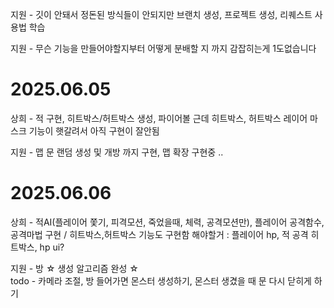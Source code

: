 지원 - 깃이 안돼서 정돈된 방식들이 안되지만 브랜치 생성, 프로젝트 생성, 리퀘스트 사용법 학습

지원 - 무슨 기능을 만들어야할지부터 어떻게 분배할 지 까지 감잡히는게 1도없습니다

# 2025.06.05
상희 - 적 구현, 히트박스/허트박스 생성, 파이어볼 근데 히트박스, 허트박스 레이어 마스크 기능이 햇갈려서 아직 구현이 잘안됨

지원 - 맵 문 랜덤 생성 및 개방 까지 구현, 맵 확장 구현중 .. 

# 2025.06.06
상희 - 적AI(플레이어 쫓기, 피격모션, 죽었을때, 체력, 공격모션만), 플레이어 공격함수, 공격마법 구현 / 히트박스,허트박스 기능도 구현함
해야할거 : 플레이어 hp, 적 공격 히트박스, hp ui?

지원 - 방 ☆ 생성 알고리즘 완성 ☆ <br>
todo - 카메라 조절, 방 들어가면 몬스터 생성하기, 몬스터 생겼을 때 문 다시 닫히게 하기
